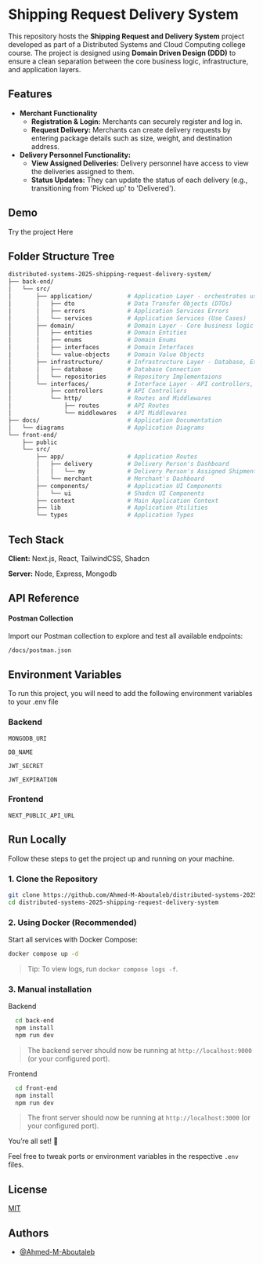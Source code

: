 
# Shipping Request Delivery System

This repository hosts the **Shipping Request and Delivery System** project developed as part of a Distributed Systems and Cloud Computing college course. The project is designed using **Domain Driven Design (DDD)** to ensure a clean separation between the core business logic, infrastructure, and application layers.

## Features

- **Merchant Functionality**
    - **Registration & Login:** Merchants can securely register and log in.
    - **Request Delivery:** Merchants can create delivery requests by entering package details such as size, weight, and destination address.
- **Delivery Personnel Functionality:**
    - **View Assigned Deliveries:** Delivery personnel have access to view the deliveries assigned to them.
    - **Status Updates:** They can update the status of each delivery (e.g., transitioning from 'Picked up' to 'Delivered').


## Demo

Try the project Here
## Folder Structure Tree

```bash
distributed-systems-2025-shipping-request-delivery-system/
├── back-end/
│   └── src/
│       ├── application/          # Application Layer - orchestrates use cases
│       │   ├── dto               # Data Transfer Objects (DTOs)
│       │   ├── errors            # Application Services Errors
│       │   └── services          # Application Services (Use Cases)
│       ├── domain/               # Domain Layer - Core business logic
│       │   ├── entities          # Domain Entities
│       │   ├── enums             # Domain Enums
│       │   ├── interfaces        # Domain Interfaces
│       │   └── value-objects     # Domain Value Objects
│       ├── infrastructure/       # Infrastructure Layer - Database, External services
│       │   ├── database          # Database Connection
│       │   └── repositories      # Repository Implementaions
│       └── interfaces/           # Interface Layer - API controllers, Routes and Middlewares
│           ├── controllers       # API Controllers
│           └── http/             # Routes and Middlewares
│               ├── routes        # API Routes
│               └── middlewares   # API Middlewares
├── docs/                         # Application Documentation
│   └── diagrams                  # Application Diagrams
└── front-end/
    ├── public
    └── src/
        ├── app/                  # Application Routes
        │   ├── delivery          # Delivery Person's Dashboard
        │   │   └── my            # Delivery Person's Assigned Shipments
        │   └── merchant          # Merchant's Dashboard
        ├── components/           # Application UI Components
        │   └── ui                # Shadcn UI Components
        ├── context               # Main Application Context
        ├── lib                   # Application Utilities
        └── types                 # Application Types
```
## Tech Stack

**Client:** Next.js, React, TailwindCSS, Shadcn

**Server:** Node, Express, Mongodb


## API Reference

#### Postman Collection

Import our Postman collection to explore and test all available endpoints:

```bash
/docs/postman.json
```
## Environment Variables

To run this project, you will need to add the following environment variables to your .env file

### Backend

`MONGODB_URI`

`DB_NAME`

`JWT_SECRET`

`JWT_EXPIRATION`

### Frontend

`NEXT_PUBLIC_API_URL`
## Run Locally

Follow these steps to get the project up and running on your machine.

### 1. Clone the Repository

```bash
git clone https://github.com/Ahmed-M-Aboutaleb/distributed-systems-2025-shipping-request-delivery-system.git
cd distributed-systems-2025-shipping-request-delivery-system
```

### 2. Using Docker (Recommended)

Start all services with Docker Compose:
```bash
docker compose up -d
```

> Tip: To view logs, run `docker compose logs -f`.

### 3. Manual installation

Backend

```bash
  cd back-end
  npm install
  npm run dev
```

> The backend server should now be running at `http://localhost:9000` (or your configured port).

Frontend

```bash
  cd front-end
  npm install
  npm run dev
```

> The front server should now be running at `http://localhost:3000` (or your configured port).

You’re all set! 🚀

Feel free to tweak ports or environment variables in the respective `.env` files.
## License

[MIT](https://github.com/Ahmed-M-Aboutaleb/distributed-systems-2025-shipping-request-delivery-system/LICENSE)


## Authors

- [@Ahmed-M-Aboutaleb](https://www.github.com/ahmed-m-aboutaleb)


